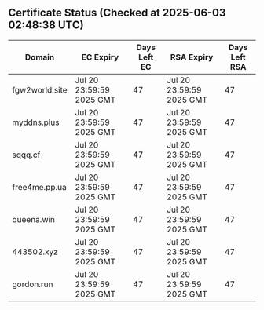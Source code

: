 ## Certificate Status (Checked at 2025-06-03 02:48:38 UTC)
| Domain | EC Expiry | Days Left EC | RSA Expiry | Days Left RSA |
|--------|-----------|-------------|------------|--------------|
| fgw2world.site | Jul 20 23:59:59 2025 GMT | 47 | Jul 20 23:59:59 2025 GMT | 47 |
| myddns.plus | Jul 20 23:59:59 2025 GMT | 47 | Jul 20 23:59:59 2025 GMT | 47 |
| sqqq.cf | Jul 20 23:59:59 2025 GMT | 47 | Jul 20 23:59:59 2025 GMT | 47 |
| free4me.pp.ua | Jul 20 23:59:59 2025 GMT | 47 | Jul 20 23:59:59 2025 GMT | 47 |
| queena.win | Jul 20 23:59:59 2025 GMT | 47 | Jul 20 23:59:59 2025 GMT | 47 |
| 443502.xyz | Jul 20 23:59:59 2025 GMT | 47 | Jul 20 23:59:59 2025 GMT | 47 |
| gordon.run | Jul 20 23:59:59 2025 GMT | 47 | Jul 20 23:59:59 2025 GMT | 47 |
